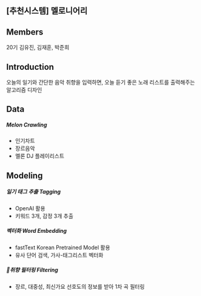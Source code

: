 ## [추천시스템] 멜로니어리 

## Members

20기 김유진, 김재훈, 박준희 

## Introduction 

오늘의 일기와 간단한 음악 취향을 입력하면, 오늘 듣기 좋은 노래 리스트를 출력해주는 알고리즘 디자인 

## Data

##### Melon Crawling
- 인기차트
- 장르음악
- 멜론 DJ 플레이리스트 

## Modeling

##### 일기 태그 추출 Tagging
- OpenAI 활용
- 키워드 3개, 감정 3개 추출

##### 벡터화 Word Embedding
- fastText Korean Pretrained Model 활용 
- 유사 단어 검색, 가사-태그리스트 벡터화

##### 취향 필터링 Filtering
- 장르, 대중성, 최신가요 선호도의 정보를 받아 1차 곡 필터링
